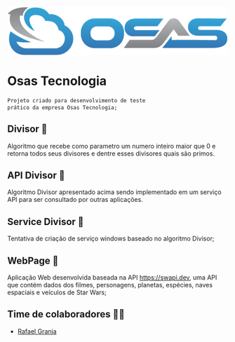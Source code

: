 <img src="LOGO-OSAS.png">

# Osas Tecnologia 
~~~
Projeto criado para desenvolvimento de teste 
prático da empresa Osas Tecnologia;
~~~

## Divisor 🔢
  Algoritmo que recebe como parametro um numero inteiro maior que 0 e retorna todos seus divisores e dentre esses divisores quais são primos.

## API Divisor 📡
  Algoritmo Divisor apresentado acima sendo implementado em um serviço API para ser consultado por outras aplicações.

## Service Divisor 🛅
  Tentativa de criação de serviço windows baseado no algoritmo Divisor;

## WebPage 🤖
  Aplicação Web desenvolvida baseada na API https://swapi.dev, uma API que contém dados dos filmes, personagens, planetas, espécies, naves espaciais e veículos de Star Wars;

## Time de colaboradores  👨‍💻

- [Rafael Granja](https://gitlab.com/rafael.granja)
